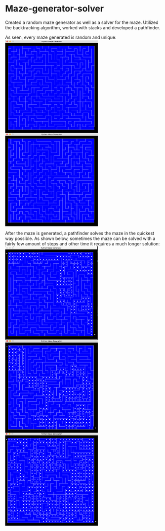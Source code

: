 # Maze-generator-solver

Created a random maze generator as well as a solver for the maze. Utilized the backtracking algorithm, worked with stacks and developed a pathfinder.

As seen, every maze generated is random and unique:
<br>
<img src="https://github.com/matthewswitt/Maze-generator-solver/blob/main/DemoMaze/maze1.png" width="300" height="300" align="left">
<img src="https://github.com/matthewswitt/Maze-generator-solver/blob/main/DemoMaze/maze2.png" width="300" height="300" align="center">

After the maze is generated, a pathfinder solves the maze in the quickest way possible. As shown below, sometimes the maze can be solved with a fairly few amount of steps and other time it requires a much longer solution:
<br>
<img src="https://github.com/matthewswitt/Maze-generator-solver/blob/main/DemoMaze/shortsolve.png" width="300" height="300" align="left">
<img src="https://github.com/matthewswitt/Maze-generator-solver/blob/main/DemoMaze/mediumsolve.png" width="300" height="300" align="center">
<br>
<img src="https://github.com/matthewswitt/Maze-generator-solver/blob/main/DemoMaze/longsolve.png" width="300" height="300" align="left">

